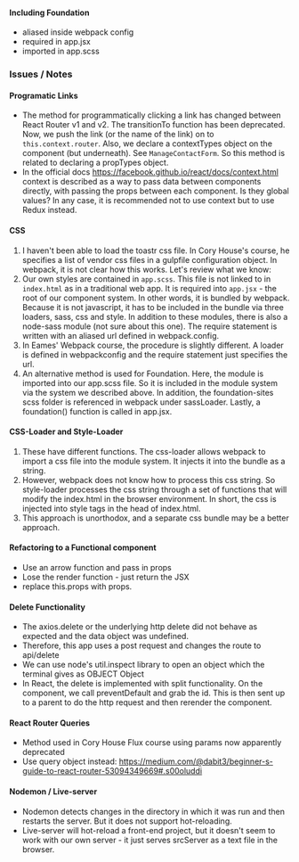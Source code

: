 #### Including Foundation
- aliased inside webpack config 
- required in app.jsx
- imported in app.scss

### Issues / Notes  
#### Programatic Links
- The method for programmatically clicking a link has changed between React Router v1 and v2. The transitionTo function has been deprecated. Now, we push the link (or the name of the link) on to `this.context.router`. Also, we declare a contextTypes object on the component (but underneath). See `ManageContactForm`. So this method is related to declaring a propTypes object. 
- In the official docs https://facebook.github.io/react/docs/context.html context is described as a way to pass data between components directly, with passing the props between each component. Is they global values? In any case, it is recommended not to use context but to use Redux instead. 

#### CSS 
1. I haven't been able to load the toastr css file. In Cory House's course, he specifies a list of vendor css files in a gulpfile configuration object. In webpack, it is not clear how this works. Let's review what we know: 
2. Our own styles are contained in `app.scss`. This file is not linked to in `index.html` as in a traditional web app. It is required into `app.jsx` - the root of our component system. In other words, it is bundled by webpack. Because it is not javascript, it has to be included in the bundle via three loaders, sass, css and style. In addition to these modules, there is also a node-sass module (not sure about this one). The require statement is written with an aliased url defined in webpack.config. 
3. In Eames' Webpack course, the procedure is slightly different. A loader is defined in webpackconfig and the require statement just specifies the url. 
4. An alternative method is used for Foundation. Here, the module is imported into our app.scss file. So it is included in the module system via the system we described above. In addition, the foundation-sites scss folder is referenced in webpack under sassLoader. Lastly, a foundation() function is called in app.jsx. 

#### CSS-Loader and Style-Loader
1. These have different functions. The css-loader allows webpack to import a css file into the module system. It injects it into the bundle as a string. 
2. However, webpack does not know how to process this css string. So style-loader processes the css string through a set of functions that will modify the index.html in the browser environment. In short, the css is injected into style tags in the head of index.html. 
3. This approach is unorthodox, and a separate css bundle may be a better approach.  

#### Refactoring to a Functional component
- Use an arrow function and pass in props
- Lose the render function - just return the JSX 
- replace this.props with props.  

#### Delete Functionality 
- The axios.delete or the underlying http delete did not behave as expected and the data object was undefined. 
- Therefore, this app uses a post request and changes the route to api/delete  
- We can use node's util.inspect library to open an object which the terminal gives as OBJECT Object  
- In React, the delete is implemented with split functionality. On the component, we call preventDefault and grab the id. This is then sent up to a parent to do the http request and then rerender the component. 

#### React Router Queries  
- Method used in Cory House Flux course using params now apparently deprecated 
- Use query object instead: https://medium.com/@dabit3/beginner-s-guide-to-react-router-53094349669#.s00oluddi 

#### Nodemon / Live-server
- Nodemon detects changes in the directory in which it was run and then restarts the server. But it does not support hot-reloading.
- Live-server will hot-reload a front-end project, but it doesn't seem to work with our own server - it just serves srcServer as a text file in the browser. 